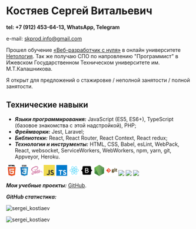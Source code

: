 # Костяев Сергей Витальевич

**tel: +7 (912) 453-64-13, WhatsApp, Telegram** 

e-mail: skprod.info@gmail.com

Прошел обучение [«Веб-разработчик с нуля»](https://netology.ru/programs/web-developer) в онлайн университете [Нетология](https://netology.ru/).
Так же получаю СПО по напровлению "Программист" в  Ижевском Государственном Техническом университете им. М.Т.Калашникова. 

Я открыт для предложений о стажировке / неполной занятости / полной занятости.

## Технические навыки
* ***Языки программирования:*** JavaScript (ES5, ES6+), TypeScript (базовое знакомства с этой надстройкой), PHP;
* ***Фреймворки:*** Jest, Laravel;
* ***Библиотеки:*** React, React Router, React Context, React redux;
* ***Технологии и инструменты:*** HTML, CSS, Babel, esLint, WebPack, React, websocket, ServiceWorkers, WebWorkers, npm, yarn, git, Appveyor, Heroku.

<code><img height="30" src="https://raw.githubusercontent.com/github/explore/80688e429a7d4ef2fca1e82350fe8e3517d3494d/topics/html/html.png"></code>
<code><img height="30" src="https://raw.githubusercontent.com/devicons/devicon/master/icons/css3/css3-original-wordmark.svg"></code>
<code><img height="30" src="https://raw.githubusercontent.com/github/explore/80688e429a7d4ef2fca1e82350fe8e3517d3494d/topics/sass/sass.png"></code>
<code><img height="30" src="https://raw.githubusercontent.com/github/explore/80688e429a7d4ef2fca1e82350fe8e3517d3494d/topics/javascript/javascript.png"></code>
<code><img height="30" src="https://raw.githubusercontent.com/devicons/devicon/master/icons/typescript/typescript-original.svg"></code>
<code><img height="30" src="https://raw.githubusercontent.com/github/explore/80688e429a7d4ef2fca1e82350fe8e3517d3494d/topics/react/react.png"></code>
<code><img height="30" src="https://raw.githubusercontent.com/devicons/devicon/master/icons/bootstrap/bootstrap-plain.svg"></code>
<code><img height="30" src="https://raw.githubusercontent.com/github/explore/80688e429a7d4ef2fca1e82350fe8e3517d3494d/topics/nodejs/nodejs.png"></code>
<code><img height="30" src="https://raw.githubusercontent.com/github/explore/80688e429a7d4ef2fca1e82350fe8e3517d3494d/topics/git/git.png"></code>
<code><img height="30" src="https://raw.githubusercontent.com/webpack/media/master/logo/icon.png"></code>
<code><img height="30" src="https://camo.githubusercontent.com/0b85785958a9c023bd3869f5321e318a63faafe9943e1503f782b9d5b2e1b516/68747470733a2f2f63646e2e69636f6e73636f75742e636f6d2f69636f6e2f667265652f706e672d3235362f6e706d2d332d313137353133322e706e67"></code>
<code><img height="30" src="https://raw.githubusercontent.com/hussainweb/hussainweb/main/icons/vscode.png"></code>


***Мои учебные проекты:*** [GitHub](https://github.com/SergeiKostiaev?tab=repositories).

***GitHub статистика:***
<p align="left"> <img src="https://github-readme-stats.vercel.app/api?username=SergeiKostiaev&show_icons=true&theme=dark" alt="sergei_kostiaev"/>
<p align="left"> <img src="https://github-readme-stats.vercel.app/api/top-langs/?username=SergeiKostiaev&layout=compact&theme=dark" alt="sergei_kostiaev"/>

